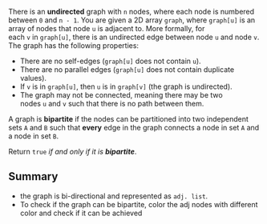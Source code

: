 There is an **undirected** graph with `n` nodes, where each node is numbered between `0` and `n - 1`. You are given a 2D array `graph`, where `graph[u]` is an array of nodes that node `u` is adjacent to. More formally, for each `v` in `graph[u]`, there is an undirected edge between node `u` and node `v`. The graph has the following properties:

-   There are no self-edges (`graph[u]` does not contain `u`).
-   There are no parallel edges (`graph[u]` does not contain duplicate values).
-   If `v` is in `graph[u]`, then `u` is in `graph[v]` (the graph is undirected).
-   The graph may not be connected, meaning there may be two nodes `u` and `v` such that there is no path between them.

A graph is **bipartite** if the nodes can be partitioned into two independent sets `A` and `B` such that **every** edge in the graph connects a node in set `A` and a node in set `B`.

Return `true` _if and only if it is **bipartite**_.

## Summary
- the graph is bi-directional and represented as `adj. list`. 
- To check if the graph can be bipartite, color the adj nodes with different color and check if it can be achieved

